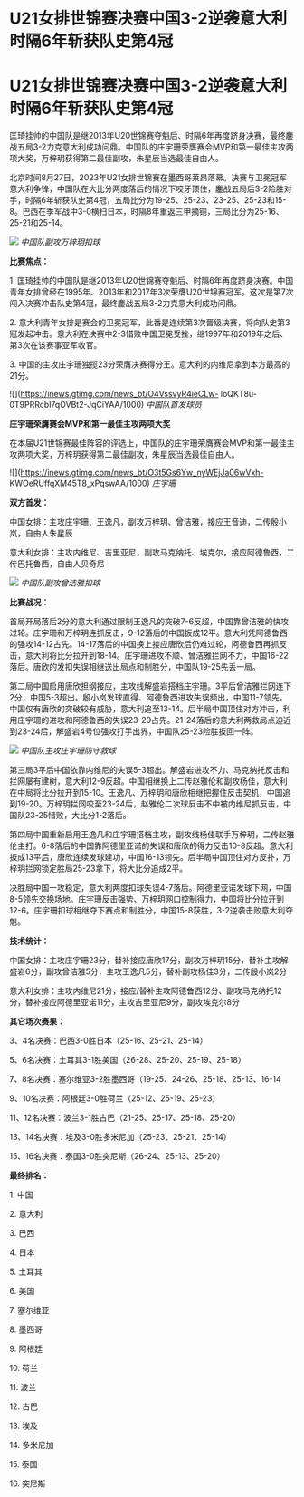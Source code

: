 # U21女排世锦赛决赛中国3-2逆袭意大利 时隔6年斩获队史第4冠

# U21女排世锦赛决赛中国3-2逆袭意大利 时隔6年斩获队史第4冠

匡琦挂帅的中国队是继2013年U20世锦赛夺魁后、时隔6年再度跻身决赛，最终鏖战五局3-2力克意大利成功问鼎。中国队的庄宇珊荣膺赛会MVP和第一最佳主攻两项大奖，万梓玥获得第二最佳副攻，朱星辰当选最佳自由人。

北京时间8月27日，2023年U21女排世锦赛在墨西哥莱昂落幕。决赛与卫冕冠军意大利争锋，中国队在大比分两度落后的情况下咬牙顶住，鏖战五局后3-2险胜对手，时隔6年斩获队史第4冠，五局比分为19-25、25-23、23-25、25-23和15-8。巴西在季军战中3-0横扫日本，时隔8年重返三甲摘铜，三局比分为25-16、25-21和25-14。

![](https://inews.gtimg.com/news_bt/OgbDAMVABgR2yQwTOW4ntIprqgFFfwUi7ZalaD313gfNMAA/1000)
_中国队副攻万梓玥扣球_

**比赛焦点：**

1\.
匡琦挂帅的中国队是继2013年U20世锦赛夺魁后、时隔6年再度跻身决赛。中国青年女排曾经在1995年、2013年和2017年3次荣膺U20世锦赛冠军。这次是第7次闯入决赛冲击队史第4冠，最终鏖战五局3-2力克意大利成功问鼎。

2\.
意大利青年女排是赛会的卫冕冠军，此番是连续第3次晋级决赛，将向队史第3冠发起冲击。意大利在决赛中2-3惜败中国卫冕受挫，继1997年和2019年之后、第3次在该赛事亚军收官。

3\. 中国的主攻庄宇珊独揽23分荣膺决赛得分王。意大利的内维尼拿到本方最高的21分。

![](https://inews.gtimg.com/news_bt/O4VssvyR4ieCLw-
loQKT8u-0T9PRRcbl7qOVBt2-JqCiYAA/1000) _中国队首发球员_

**庄宇珊荣膺赛会MVP和第一最佳主攻两项大奖**

在本届U21世锦赛最佳阵容的评选上，中国队的庄宇珊荣膺赛会MVP和第一最佳主攻两项大奖，万梓玥获得第二最佳副攻，朱星辰当选最佳自由人。

![](https://inews.gtimg.com/news_bt/O3t5Gs6Yw_nyWEjJa06wVxh-
KWOeRUffqXM45T8_xPqswAA/1000) _庄宇珊_

**双方首发：**

中国女排：主攻庄宇珊、王逸凡，副攻万梓玥、曾洁雅，接应王音迪，二传殷小岚，自由人朱星辰

意大利女排：主攻内维尼、吉里亚尼，副攻马克纳托、埃克尔，接应阿德鲁西，二传巴托鲁西，自由人贝奇尼

![](https://inews.gtimg.com/news_bt/Ou5t_knjtOmJbBhGMDQgHMNmczQGlrJBs3e6XNRaZhD1oAA/1000)
_中国队副攻曾洁雅扣球_

**比赛战况：**

首局开局落后2分的意大利通过限制王逸凡的突破7-6反超，中国靠曾洁雅的快攻过轮。庄宇珊和万梓玥连抓反击，9-12落后的中国扳成12平。意大利凭阿德鲁西的强攻14-12占先。14-17落后的中国换上接应唐欣后仍难过轮，阿德鲁西再抓反击，意大利将比分拉开到18-14。庄宇珊进攻不顺、曾洁雅拦网不力，中国16-22落后。唐欣的发扣失误相继送出局点和制胜分，中国队19-25先丢一局。

第二局中国启用唐欣担纲接应，主攻线解盛岩搭档庄宇珊。3平后曾洁雅拦网连下2分，中国5-3超出。殷小岚发球直得、阿德鲁西进攻失误频出，中国11-7领先。中国仅有唐欣的突破较有威胁，意大利追至13-14。后半局中国顶住对方冲击，利用庄宇珊的进攻和阿德鲁西的失误23-20占先。21-24落后的意大利两救局点迫近到23-24后，解盛岩4号位强攻打手出界，中国队25-23险胜扳回一阵。

![](https://inews.gtimg.com/news_bt/O0LoL6yQOw_XbnQ1XEFsH1gk_wP9IJnzWmbG9NNsA0C6MAA/1000)
_中国队主攻庄宇珊防守救球_

第三局3平后中国依靠内维尼的失误5-3超出。解盛岩进攻不力、马克纳托反击和拦网屡有建树，意大利12-9反超。中国相继换上二传赵雅伦和副攻杨佳，意大利在中局将比分拉开到15-10。王逸凡、万梓玥和唐欣相继把握住反击契机，中国追到19-20。万梓玥拦网咬至23-24后，赵雅伦二次球反击不中被内维尼抓反击，中国队23-25惜败，大比分1-2落后。

第四局中国重新启用王逸凡和庄宇珊搭档主攻，副攻线杨佳联手万梓玥，二传赵雅伦主打。6-8落后的中国靠阿德里亚诺的失误和唐欣的得力反击10-8反超。意大利扳成13平后，唐欣连续发球建功，中国16-13领先。后半局中国顶住对方反扑，万梓玥拦网锁定胜局25-23拿下，将大比分追成2平。

决胜局中国一攻稳定，意大利两度扣球失误4-7落后。阿德里亚诺发球下网，中国8-5领先交换场地。庄宇珊反击强势、万梓玥网口控制得力，中国将比分拉开到12-6。庄宇珊扣球相继夺下赛点和制胜分，中国15-8获胜，3-2逆袭击败意大利夺魁。

**技术统计：**

中国女排：主攻庄宇珊23分，替补接应唐欣17分，副攻万梓玥15分，替补主攻解盛岩6分，副攻曾洁雅5分，主攻王逸凡5分，替补副攻杨佳3分，二传殷小岚2分

意大利女排：主攻内维尼21分，接应/替补主攻阿德鲁西12分、副攻马克纳托12分，替补接应阿德里亚诺11分，主攻吉里亚尼9分，副攻埃克尔8分

**其它场次赛果：**

3、4名决赛：巴西3-0胜日本（25-16、25-21、25-14）

5、6名决赛：土耳其3-1胜美国（26-28、25-20、25-19、25-18）

7、8名决赛：塞尔维亚3-2胜墨西哥（19-25、24-26、25-18、25-13、16-14

9、10名决赛：阿根廷3-0胜荷兰（25-12、25-19、25-23）

11、12名决赛：波兰3-1胜古巴（21-25、25-17、25-18、25-20）

13、14名决赛：埃及3-0胜多米尼加（25-23、25-21、25-14）

15、16名决赛：泰国3-0胜突尼斯（26-24、25-13、25-20）

**最终排名：**

1\. 中国

2\. 意大利

3\. 巴西

4\. 日本

5\. 土耳其

6\. 美国

7\. 塞尔维亚

8\. 墨西哥

9\. 阿根廷

10\. 荷兰

11\. 波兰

12\. 古巴

13\. 埃及

14\. 多米尼加

15\. 泰国

16\. 突尼斯

